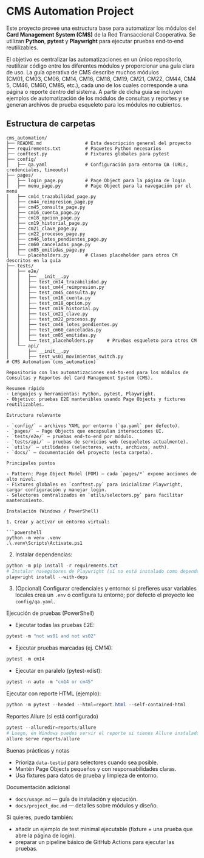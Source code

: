# CMS Automation Project

Este proyecto provee una estructura base para automatizar los módulos del **Card Management System (CMS)** de la Red Transaccional Cooperativa. Se utilizan **Python**, **pytest** y **Playwright** para ejecutar pruebas end‑to‑end reutilizables.

El objetivo es centralizar las automatizaciones en un único repositorio, reutilizar código entre los diferentes módulos y proporcionar una guía clara de uso. La guía operativa de CMS describe muchos módulos (CM01, CM03, CM06, CM14, CM16, CM18, CM19, CM21, CM22, CM44, CM45, CM46, CM60, CM85, etc.), cada uno de los cuales corresponde a una página o reporte dentro del sistema. A partir de dicha guía se incluyen ejemplos de automatización de los módulos de consultas y reportes y se generan archivos de prueba esqueleto para los módulos no cubiertos.

## Estructura de carpetas

```
cms_automation/
├── README.md                # Esta descripción general del proyecto
├── requirements.txt         # Paquetes Python necesarios
├── conftest.py              # Fixtures globales para pytest
├── config/
│   ├── qa.yaml              # Configuración para entorno QA (URLs, credenciales, timeouts)
├── pages/
│   ├── login_page.py        # Page Object para la página de login
│   ├── menu_page.py         # Page Object para la navegación por el menú
│   ├── cm14_trazabilidad_page.py
│   ├── cm44_reimpresion_page.py
│   ├── cm45_consulta_page.py
│   ├── cm16_cuenta_page.py
│   ├── cm18_opcion_page.py
│   ├── cm19_historial_page.py
│   ├── cm21_clave_page.py
│   ├── cm22_procesos_page.py
│   ├── cm46_lotes_pendientes_page.py
│   ├── cm60_canceladas_page.py
│   ├── cm85_emitidas_page.py
│   └── placeholders.py      # Clases placeholder para otros CM descritos en la guía
├── tests/
│   ├── e2e/
│   │   ├── __init__.py
│   │   ├── test_cm14_trazabilidad.py
│   │   ├── test_cm44_reimpresion.py
│   │   ├── test_cm45_consulta.py
│   │   ├── test_cm16_cuenta.py
│   │   ├── test_cm18_opcion.py
│   │   ├── test_cm19_historial.py
│   │   ├── test_cm21_clave.py
│   │   ├── test_cm22_procesos.py
│   │   ├── test_cm46_lotes_pendientes.py
│   │   ├── test_cm60_canceladas.py
│   │   ├── test_cm85_emitidas.py
│   │   └── test_placeholders.py     # Pruebas esqueleto para otros CM
│   └── api/
│       ├── __init__.py
│       ├── test_ws01_movimientos_switch.py
# CMS Automation (cms_automation)

Repositorio con las automatizaciones end-to-end para los módulos de Consultas y Reportes del Card Management System (CMS).

Resumen rápido
- Lenguajes y herramientas: Python, pytest, Playwright.
- Objetivo: pruebas E2E mantenibles usando Page Objects y fixtures reutilizables.

Estructura relevante

- `config/` — archivos YAML por entorno (`qa.yaml` por defecto).
- `pages/` — Page Objects que encapsulan interacciones UI.
- `tests/e2e/` — pruebas end-to-end por módulo.
- `tests/api/` — pruebas de servicios web (esqueletos actualmente).
- `utils/` — utilidades (selectores, waits, archivos, auth).
- `docs/` — documentación del proyecto (esta carpeta).

Principales puntos

- Pattern: Page Object Model (POM) — cada `pages/*` expone acciones de alto nivel.
- Fixtures globales en `conftest.py` para inicializar Playwright, cargar configuración y manejar login.
- Selectores centralizados en `utils/selectors.py` para facilitar mantenimiento.

Instalación (Windows / PowerShell)

1. Crear y activar un entorno virtual:

```powershell
python -m venv .venv
.\.venv\Scripts\Activate.ps1
```

2. Instalar dependencias:

```powershell
python -m pip install -r requirements.txt
# Instalar navegadores de Playwright (si no está instalado como dependencia directa):
playwright install --with-deps
```

3. (Opcional) Configurar credenciales y entorno: si prefieres usar variables locales crea un `.env` o configura tu entorno; por defecto el proyecto lee `config/qa.yaml`.

Ejecución de pruebas (PowerShell)

- Ejecutar todas las pruebas E2E:

```powershell
pytest -m "not ws01 and not ws02"
```

- Ejecutar pruebas marcadas (ej. CM14):

```powershell
pytest -m cm14
```

- Ejecutar en paralelo (pytest-xdist):

```powershell
pytest -n auto -m "cm14 or cm45"
```

Ejecutar con reporte HTML (ejemplo):

```powershell
python -m pytest --headed --html=report.html --self-contained-html
```

Reportes Allure (si está configurado)

```powershell
pytest --alluredir=reports/allure
# Luego, en Windows puedes servir el reporte si tienes Allure instalado:
allure serve reports/allure
```

Buenas prácticas y notas

- Prioriza `data-testid` para selectores cuando sea posible.
- Mantén Page Objects pequeños y con responsabilidades claras.
- Usa fixtures para datos de prueba y limpieza de entorno.

Documentación adicional
- `docs/usage.md` — guía de instalación y ejecución.
- `docs/project_doc.md` — detalles sobre módulos y diseño.

Si quieres, puedo también:
- añadir un ejemplo de test minimal ejecutable (fixture + una prueba que abre la página de login).
- preparar un pipeline básico de GitHub Actions para ejecutar las pruebas.